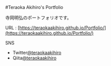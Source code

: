 #Teraoka Akihiro's Portfolio

寺岡明弘のポートフォリオです。

URL : [https://teraokaakihiro.github.io/Portfolio/](https://teraokaakihiro.github.io/Portfolio/)

SNS
- Twitter[@teraokaakihiro](https://twitter.com/teraokaakihiro)
- Qiita[@teraokaakihiro](https://qiita.com/teraokaakihiro)